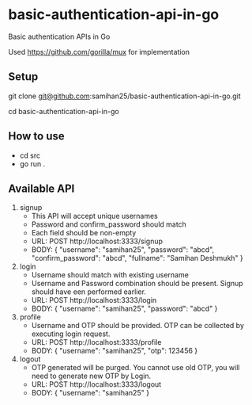 # basic-authentication-api-in-go
Basic authentication APIs in Go

Used https://github.com/gorilla/mux for implementation


## Setup
git clone git@github.com:samihan25/basic-authentication-api-in-go.git

cd basic-authentication-api-in-go



## How to use
-  cd src
-  go run .


## Available API

1. signup
   - This API will accept unique usernames
   - Password and confirm_password should match
   - Each field should be non-empty
   - URL: POST http://localhost:3333/signup
   - BODY: {
            "username": "samihan25",
            "password": "abcd",
            "confirm_password": "abcd",
            "fullname": "Samihan Deshmukh"
        }
2. login
   - Username should match with existing username
   - Username and Password combination should be present. Signup should have een performed earlier.
   - URL: POST http://localhost:3333/login
   - BODY: {
            "username": "samihan25",
            "password": "abcd"
        }
3. profile
   - Username and OTP should be provided. OTP can be collected by executing login request.
   - URL: POST http://localhost:3333/profile
   - BODY: {
            "username": "samihan25",
            "otp": 123456
        }
4. logout
   - OTP generated will be purged. You cannot use old OTP, you will need to generate new OTP by Login.
   - URL: POST http://localhost:3333/logout
   - BODY: {
            "username": "samihan25"
        }
